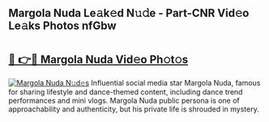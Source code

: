 ## Margola Nuda Le𝚊k𝚎d N𝚞𝚍e - Part-CNR Vid𝚎o Le𝚊ks Photos nfGbw

# <h2><a href="http://fbc5jj.evod.top/?m=Margola+Nuda">🔗 👉🔴 Margola Nuda Vid𝚎o Ph𝚘t𝚘s</a></h2>

[![Margola Nuda N𝚞d𝚎s](https://i.imgur.com/8V9OHl7.gif)](http://fbc5jj.evod.top/?m=Margola+Nuda)
Influential social media star Margola Nuda, famous for sharing lifestyle and dance-themed content, including dance trend performances and mini vlogs. Margola Nuda public persona is one of approachability and authenticity, but his private life is shrouded in mystery. 
